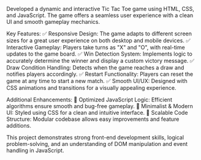 Developed a dynamic and interactive Tic Tac Toe game using HTML, CSS, and JavaScript. The game offers a seamless user experience with a clean UI and smooth gameplay mechanics.

Key Features:
✅ Responsive Design: The game adapts to different screen sizes for a great user experience on both desktop and mobile devices.
✅ Interactive Gameplay: Players take turns as "X" and "O", with real-time updates to the game board.
✅ Win Detection System: Implements logic to accurately determine the winner and display a custom victory message.
✅ Draw Condition Handling: Detects when the game reaches a draw and notifies players accordingly.
✅ Restart Functionality: Players can reset the game at any time to start a new match.
✅ Smooth UI/UX: Designed with CSS animations and transitions for a visually appealing experience.

Additional Enhancements:
🔹 Optimized JavaScript Logic: Efficient algorithms ensure smooth and bug-free gameplay.
🔹 Minimalist & Modern UI: Styled using CSS for a clean and intuitive interface.
🔹 Scalable Code Structure: Modular codebase allows easy improvements and feature additions.

This project demonstrates strong front-end development skills, logical problem-solving, and an understanding of DOM manipulation and event handling in JavaScript.
